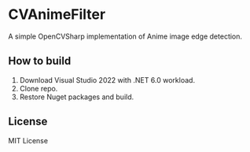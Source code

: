 # CVAnimeFilter
A simple OpenCVSharp implementation of Anime image edge detection.

## How to build
1. Download Visual Studio 2022 with .NET 6.0 workload.
2. Clone repo.
3. Restore Nuget packages and build.

## License
MIT License
